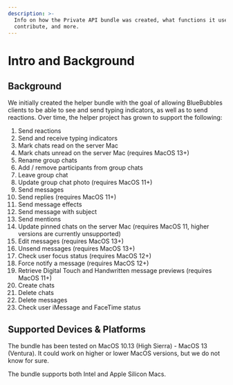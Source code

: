 ```yaml
---
description: >-
  Info on how the Private API bundle was created, what functions it uses, how to
  contribute, and more.
---
```


# Intro and Background

## Background

We initially created the helper bundle with the goal of allowing BlueBubbles clients to be able to see and send typing indicators, as well as to send reactions. Over time, the helper project has grown to support the following:

1. Send reactions
2. Send and receive typing indicators
3. Mark chats read on the server Mac
4. Mark chats unread on the server Mac (requires MacOS 13+)
5. Rename group chats
6. Add / remove participants from group chats
7. Leave group chat
8. Update group chat photo (requires MacOS 11+)
9. Send messages
10. Send replies (requires MacOS 11+)
11. Send message effects
12. Send message with subject
13. Send mentions
14. Update pinned chats on the server Mac (requires MacOS 11, higher versions are currently unsupported)
15. Edit messages (requires MacOS 13+)
16. Unsend messages (requires MacOS 13+)
17. Check user focus status (requires MacOS 12+)
18. Force notify a message (requires MacOS 12+)
19. Retrieve Digital Touch and Handwritten message previews (requires MacOS 11+)
20. Create chats
21. Delete chats
22. Delete messages
23. Check user iMessage and FaceTime status

## Supported Devices & Platforms

The bundle has been tested on MacOS 10.13 (High Sierra) - MacOS 13 (Ventura). It could work on higher or lower MacOS versions, but we do not know for sure.

The bundle supports both Intel and Apple Silicon Macs.
